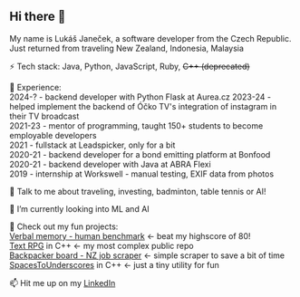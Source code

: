 ## Hi there 👋

My name is Lukáš Janeček, a software developer from the Czech Republic. Just returned from traveling New Zealand, Indonesia, Malaysia

⚡ Tech stack: Java, Python, JavaScript, Ruby, ~~C++ (deprecated)~~

🔭 Experience: \
2024-? - backend developer with Python Flask at Aurea.cz
2023-24 - helped implement the backend of Óčko TV's integration of instagram in their TV broadcast \
2021-23 - mentor of programming, taught 150+ students to become employable developers \
2021    - fullstack at Leadspicker, only for a bit \
2020-21 - backend developer for a bond emitting platform at Bonfood \
2020-21 - backend developer with Java at ABRA Flexi \
2019    - internship at Workswell - manual testing, EXIF data from photos

💬 Talk to me about traveling, investing, badminton, table tennis or AI!

🌱 I’m currently looking into ML and AI

📗 Check out my fun projects: \
[Verbal memory - human benchmark](https://lookicode.github.io/verbal-memory-human-benchmark/) <- beat my highscore of 80!\
[Text RPG](https://github.com/Lookicode/RPG) in C++ <- my most complex public repo \
[Backpacker board - NZ job scraper](https://github.com/Lookicode/backpacker-board-job-scraper) <- simple scraper to save a bit of time\
[SpacesToUnderscores](https://github.com/Lookicode/SpacesToUnderscores) in C++ <- just a tiny utility for fun

📫 Hit me up on my [LinkedIn](https://www.linkedin.com/in/lukas-janecek/)
